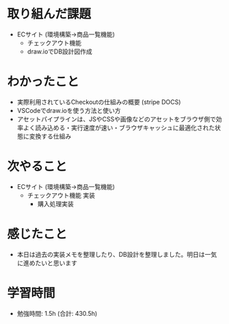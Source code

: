 # 取り組んだ課題 
+ ECサイト (環境構築->商品一覧機能)
  + チェックアウト機能 
  + draw.ioでDB設計図作成
# わかったこと 
+ 実際利用されているCheckoutの仕組みの概要 (stripe DOCS)
+ VSCodeでdraw.ioを使う方法と使い方
+ アセットパイプラインは、JSやCSSや画像などのアセットをブラウザ側で効率よく読み込める・実行速度が速い・ブラウザキャッシュに最適化された状態に変換する仕組み
# 次やること
+ ECサイト (環境構築->商品一覧機能)
  + チェックアウト機能 実装
    + 購入処理実装
# 感じたこと
+ 本日は過去の実装メモを整理したり、DB設計を整理しました。明日は一気に進めたいと思います
# 学習時間  
+ 勉強時間: 1.5h (合計: 430.5h)



